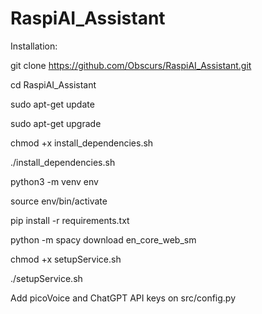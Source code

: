 # RaspiAI_Assistant

Installation:

git clone https://github.com/Obscurs/RaspiAI_Assistant.git

cd RaspiAI_Assistant

sudo apt-get update

sudo apt-get upgrade

chmod +x install_dependencies.sh

./install_dependencies.sh


python3 -m venv env

source env/bin/activate


pip install -r requirements.txt

python -m spacy download en_core_web_sm


chmod +x setupService.sh

./setupService.sh


Add picoVoice and ChatGPT API keys on src/config.py
